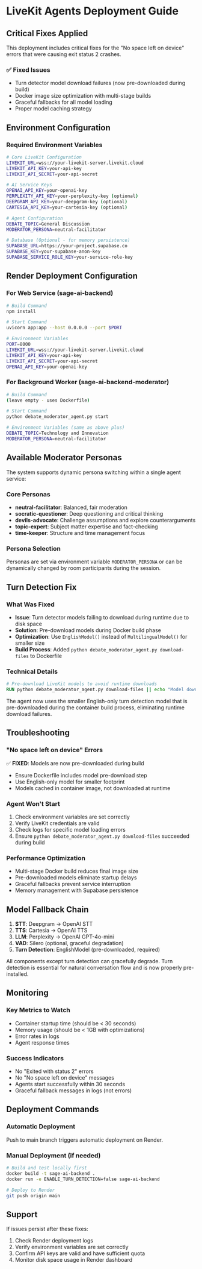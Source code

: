 # LiveKit Agents Deployment Guide

## Critical Fixes Applied

This deployment includes critical fixes for the "No space left on device" errors that were causing exit status 2 crashes.

### ✅ Fixed Issues
- Turn detector model download failures (now pre-downloaded during build)
- Docker image size optimization with multi-stage builds
- Graceful fallbacks for all model loading
- Proper model caching strategy

## Environment Configuration

### Required Environment Variables
```bash
# Core LiveKit Configuration
LIVEKIT_URL=wss://your-livekit-server.livekit.cloud
LIVEKIT_API_KEY=your-api-key
LIVEKIT_API_SECRET=your-api-secret

# AI Service Keys
OPENAI_API_KEY=your-openai-key
PERPLEXITY_API_KEY=your-perplexity-key (optional)
DEEPGRAM_API_KEY=your-deepgram-key (optional)
CARTESIA_API_KEY=your-cartesia-key (optional)

# Agent Configuration
DEBATE_TOPIC=General Discussion
MODERATOR_PERSONA=neutral-facilitator

# Database (Optional - for memory persistence)
SUPABASE_URL=https://your-project.supabase.co
SUPABASE_KEY=your-supabase-anon-key
SUPABASE_SERVICE_ROLE_KEY=your-service-role-key
```

## Render Deployment Configuration

### For Web Service (sage-ai-backend)
```bash
# Build Command
npm install

# Start Command  
uvicorn app:app --host 0.0.0.0 --port $PORT

# Environment Variables
PORT=8000
LIVEKIT_URL=wss://your-livekit-server.livekit.cloud
LIVEKIT_API_KEY=your-api-key
LIVEKIT_API_SECRET=your-api-secret
OPENAI_API_KEY=your-openai-key
```

### For Background Worker (sage-ai-backend-moderator)
```bash
# Build Command
(leave empty - uses Dockerfile)

# Start Command
python debate_moderator_agent.py start

# Environment Variables (same as above plus)
DEBATE_TOPIC=Technology and Innovation
MODERATOR_PERSONA=neutral-facilitator
```

## Available Moderator Personas

The system supports dynamic persona switching within a single agent service:

### Core Personas
- **neutral-facilitator**: Balanced, fair moderation
- **socratic-questioner**: Deep questioning and critical thinking
- **devils-advocate**: Challenge assumptions and explore counterarguments
- **topic-expert**: Subject matter expertise and fact-checking
- **time-keeper**: Structure and time management focus

### Persona Selection
Personas are set via environment variable `MODERATOR_PERSONA` or can be dynamically changed by room participants during the session.

## Turn Detection Fix

### What Was Fixed
- **Issue**: Turn detector models failing to download during runtime due to disk space
- **Solution**: Pre-download models during Docker build phase
- **Optimization**: Use `EnglishModel()` instead of `MultilingualModel()` for smaller size
- **Build Process**: Added `python debate_moderator_agent.py download-files` to Dockerfile

### Technical Details
```dockerfile
# Pre-download LiveKit models to avoid runtime downloads
RUN python debate_moderator_agent.py download-files || echo "Model download failed but continuing build"
```

The agent now uses the smaller English-only turn detection model that is pre-downloaded during the container build process, eliminating runtime download failures.

## Troubleshooting

### "No space left on device" Errors
✅ **FIXED**: Models are now pre-downloaded during build
- Ensure Dockerfile includes model pre-download step
- Use English-only model for smaller footprint
- Models cached in container image, not downloaded at runtime

### Agent Won't Start
1. Check environment variables are set correctly
2. Verify LiveKit credentials are valid
3. Check logs for specific model loading errors
4. Ensure `python debate_moderator_agent.py download-files` succeeded during build

### Performance Optimization
- Multi-stage Docker build reduces final image size
- Pre-downloaded models eliminate startup delays
- Graceful fallbacks prevent service interruption
- Memory management with Supabase persistence

## Model Fallback Chain

1. **STT**: Deepgram → OpenAI STT
2. **TTS**: Cartesia → OpenAI TTS  
3. **LLM**: Perplexity → OpenAI GPT-4o-mini
4. **VAD**: Silero (optional, graceful degradation)
5. **Turn Detection**: EnglishModel (pre-downloaded, required)

All components except turn detection can gracefully degrade. Turn detection is essential for natural conversation flow and is now properly pre-installed.

## Monitoring

### Key Metrics to Watch
- Container startup time (should be < 30 seconds)
- Memory usage (should be < 1GB with optimizations)
- Error rates in logs
- Agent response times

### Success Indicators
- No "Exited with status 2" errors
- No "No space left on device" messages
- Agents start successfully within 30 seconds
- Graceful fallback messages in logs (not errors)

## Deployment Commands

### Automatic Deployment
Push to main branch triggers automatic deployment on Render.

### Manual Deployment (if needed)
```bash
# Build and test locally first
docker build -t sage-ai-backend .
docker run -e ENABLE_TURN_DETECTION=false sage-ai-backend

# Deploy to Render
git push origin main
```

## Support

If issues persist after these fixes:
1. Check Render deployment logs
2. Verify environment variables are set correctly
3. Confirm API keys are valid and have sufficient quota
4. Monitor disk space usage in Render dashboard 